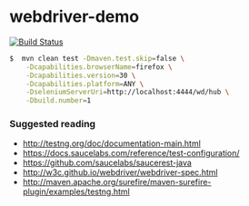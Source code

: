 # webdriver-demo

[![Build Status](https://travis-ci.org/henryqdineen/webdriver-demo.svg)](https://travis-ci.org/henryqdineen/webdriver-demo)

```sh
$  mvn clean test -Dmaven.test.skip=false \
    -Dcapabilities.browserName=firefox \
    -Dcapabilities.version=30 \
    -Dcapabilities.platform=ANY \
    -DseleniumServerUri=http://localhost:4444/wd/hub \
    -Dbuild.number=1
```

### Suggested reading
- http://testng.org/doc/documentation-main.html
- https://docs.saucelabs.com/reference/test-configuration/
- https://github.com/saucelabs/saucerest-java
- http://w3c.github.io/webdriver/webdriver-spec.html
- http://maven.apache.org/surefire/maven-surefire-plugin/examples/testng.html
